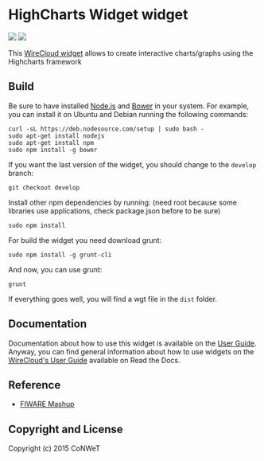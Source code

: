 # HighCharts Widget widget

[![](https://nexus.lab.fiware.org/repository/raw/public/badges/chapters/visualization.svg)](https://www.fiware.org/developers/catalogue/)
![](https://img.shields.io/github/license/Wirecloud/highcharts-widget.svg)

This [WireCloud widget](http://wirecloud.readthedocs.org/en/latest/) allows to create interactive charts/graphs using
the Highcharts framework

## Build

Be sure to have installed [Node.js](http://node.js) and [Bower](http://bower.io) in your system. For example, you can
install it on Ubuntu and Debian running the following commands:

```console
curl -sL https://deb.nodesource.com/setup | sudo bash -
sudo apt-get install nodejs
sudo apt-get install npm
sudo npm install -g bower
```

If you want the last version of the widget, you should change to the `develop` branch:

```console
git checkout develop
```

Install other npm dependencies by running: (need root because some libraries use applications, check package.json before
to be sure)

```console
sudo npm install
```

For build the widget you need download grunt:

```console
sudo npm install -g grunt-cli
```

And now, you can use grunt:

```console
grunt
```

If everything goes well, you will find a wgt file in the `dist` folder.

## Documentation

Documentation about how to use this widget is available on the [User Guide](src/doc/userguide.md). Anyway, you can find
general information about how to use widgets on the
[WireCloud's User Guide](https://wirecloud.readthedocs.io/en/stable/user_guide/) available on Read the Docs.

## Reference

-   [FIWARE Mashup](https://mashup.lab.fiware.org/)

## Copyright and License

Copyright (c) 2015 CoNWeT
